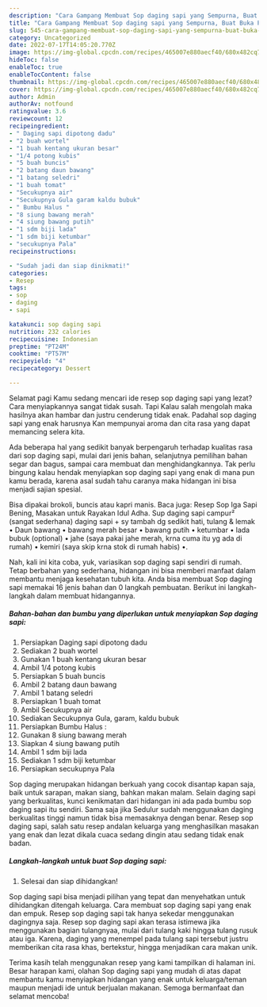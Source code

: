 ```yaml
---
description: "Cara Gampang Membuat Sop daging sapi yang Sempurna, Buat Buka Puasa Sempurna"
title: "Cara Gampang Membuat Sop daging sapi yang Sempurna, Buat Buka Puasa Sempurna"
slug: 545-cara-gampang-membuat-sop-daging-sapi-yang-sempurna-buat-buka-puasa-sempurna
category: Uncategorized
date: 2022-07-17T14:05:20.770Z
image: https://img-global.cpcdn.com/recipes/465007e880aecf40/680x482cq70/sop-daging-sapi-foto-resep-utama.jpg
hideToc: false
enableToc: true
enableTocContent: false
thumbnail: https://img-global.cpcdn.com/recipes/465007e880aecf40/680x482cq70/sop-daging-sapi-foto-resep-utama.jpg
cover: https://img-global.cpcdn.com/recipes/465007e880aecf40/680x482cq70/sop-daging-sapi-foto-resep-utama.jpg
author: Admin
authorAv: notfound
ratingvalue: 3.6
reviewcount: 12
recipeingredient:
- " Daging sapi dipotong dadu"
- "2 buah wortel"
- "1 buah kentang ukuran besar"
- "1/4 potong kubis"
- "5 buah buncis"
- "2 batang daun bawang"
- "1 batang seledri"
- "1 buah tomat"
- "Secukupnya air"
- "Secukupnya Gula garam kaldu bubuk"
- " Bumbu Halus "
- "8 siung bawang merah"
- "4 siung bawang putih"
- "1 sdm biji lada"
- "1 sdm biji ketumbar"
- "secukupnya Pala"
recipeinstructions:

- "Sudah jadi dan siap dinikmati!"
categories:
- Resep
tags:
- sop
- daging
- sapi

katakunci: sop daging sapi 
nutrition: 232 calories
recipecuisine: Indonesian
preptime: "PT24M"
cooktime: "PT57M"
recipeyield: "4"
recipecategory: Dessert

---
```



Selamat pagi Kamu sedang mencari ide resep sop daging sapi yang lezat? Cara menyiapkannya sangat tidak susah. Tapi Kalau salah mengolah maka hasilnya akan hambar dan justru cenderung tidak enak. Padahal sop daging sapi yang enak harusnya Kan mempunyai aroma dan cita rasa yang dapat memancing selera kita.


Ada beberapa hal yang sedikit banyak berpengaruh terhadap kualitas rasa dari sop daging sapi, mulai dari jenis bahan, selanjutnya pemilihan bahan segar dan bagus, sampai cara membuat dan menghidangkannya. Tak perlu bingung kalau hendak menyiapkan sop daging sapi yang enak di mana pun kamu berada, karena asal sudah tahu caranya maka hidangan ini bisa menjadi sajian spesial.

Bisa dipakai brokoli, buncis atau kapri manis. Baca juga: Resep Sop Iga Sapi Bening, Masakan untuk Rayakan Idul Adha. Sup daging sapi campur² (sangat sederhana) daging sapi + sy tambah dg sedikit hati, tulang &amp; lemak • Daun bawang • bawang merah besar • bawang putih • ketumbar • lada bubuk (optional) • jahe (saya pakai jahe merah, krna cuma itu yg ada di rumah) • kemiri (saya skip krna stok di rumah habis) •.


Nah, kali ini kita coba, yuk, variasikan sop daging sapi sendiri di rumah. Tetap berbahan yang sederhana, hidangan ini bisa memberi manfaat dalam membantu menjaga kesehatan tubuh kita. Anda bisa membuat Sop daging sapi memakai 16 jenis bahan dan 0 langkah pembuatan. Berikut ini langkah-langkah dalam membuat hidangannya.

<!--inarticleads1-->

##### Bahan-bahan dan bumbu yang diperlukan untuk menyiapkan Sop daging sapi:

1. Persiapkan  Daging sapi dipotong dadu
1. Sediakan 2 buah wortel
1. Gunakan 1 buah kentang ukuran besar
1. Ambil 1/4 potong kubis
1. Persiapkan 5 buah buncis
1. Ambil 2 batang daun bawang
1. Ambil 1 batang seledri
1. Persiapkan 1 buah tomat
1. Ambil Secukupnya air
1. Sediakan Secukupnya Gula, garam, kaldu bubuk
1. Persiapkan  Bumbu Halus :
1. Gunakan 8 siung bawang merah
1. Siapkan 4 siung bawang putih
1. Ambil 1 sdm biji lada
1. Sediakan 1 sdm biji ketumbar
1. Persiapkan secukupnya Pala


Sop daging merupakan hidangan berkuah yang cocok disantap kapan saja, baik untuk sarapan, makan siang, bahkan makan malam. Selain daging sapi yang berkualitas, kunci kenikmatan dari hidangan ini ada pada bumbu sop daging sapi itu sendiri. Sama saja jika Sedulur sudah menggunakan daging berkualitas tinggi namun tidak bisa memasaknya dengan benar. Resep sop daging sapi, salah satu resep andalan keluarga yang menghasilkan masakan yang enak dan lezat dikala cuaca sedang dingin atau sedang tidak enak badan. 

<!--inarticleads2-->

##### Langkah-langkah untuk buat Sop daging sapi:


1. Selesai dan siap dihidangkan!

Sop daging sapi bisa menjadi pilihan yang tepat dan menyehatkan untuk dihidangkan ditengah keluarga. Cara membuat sop daging sapi yang enak dan empuk. Resep sop daging sapi tak hanya sekedar menggunakan dagingnya saja. Resep sop daging sapi akan terasa istimewa jika menggunakan bagian tulangnyaa, mulai dari tulang kaki hingga tulang rusuk atau iga. Karena, daging yang menempel pada tulang sapi tersebut justru memberikan cita rasa khas, bertekstur, hingga menjadikan cara makan unik. 

Terima kasih telah menggunakan resep yang kami tampilkan di halaman ini. Besar harapan kami, olahan Sop daging sapi yang mudah di atas dapat membantu kamu menyiapkan hidangan yang enak untuk keluarga/teman maupun menjadi ide untuk berjualan makanan. Semoga bermanfaat dan selamat mencoba!
